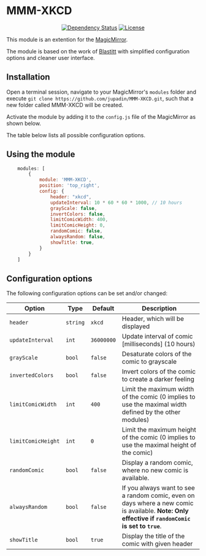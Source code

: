 # MMM-XKCD

<p style="text-align: center">
    <a href="https://david-dm.org/jupadin/MMM-RNV"><img src="https://david-dm.org/jupadin/MMM-RNV.svg" alt ="Dependency Status"></a>
    <a href="https://choosealicense.com/licenses/mit"><img src="https://img.shields.io/badge/license-MIT-blue.svg" alt="License"></a>
</p>

This module is an extention for the [MagicMirror](https://github.com/MichMich/MagicMirror).

The module is based on the work of [Blastitt](https://github.com/Blastitt/DailyXKCD) with simplified configuration options and cleaner user interface.

## Installation

Open a terminal session, navigate to your MagicMirror's `modules` folder and execute `git clone https://github.com/jupadin/MMM-XKCD.git`, such that a new folder called MMM-XKCD will be created.

Activate the module by adding it to the `config.js` file of the MagicMirror as shown below.

The table below lists all possible configuration options.

## Using the module
````javascript
    modules: [
        {
            module: 'MMM-XKCD',
            position: 'top_right',
            config: {
                header: "xkcd",
                updateInterval: 10 * 60 * 60 * 1000, // 10 hours
                grayScale: false,
                invertColors: false,
                limitComicWidth: 400,
                limitComicHeight: 0,
                randomComic: false,
                alwaysRandom: false,
                showTitle: true,
            }
        }
    ]
````

## Configuration options

The following configuration options can be set and/or changed:

| Option | Type | Default | Description |
| ---- | ---- | ---- | ---- |
| `header` | `string` | `xkcd` | Header, which will be displayed |
| `updateInterval` | `int` | `36000000` | Update interval of comic [milliseconds] (10 hours) |
| `grayScale` | `bool` | `false` | Desaturate colors of the comic to grayscale |
| `invertedColors` | `bool` | `false` | Invert colors of the comic to create a darker feeling |
| `limitComicWidth` | `int` | `400` | Limit the maximum width of the comic (0 implies to use the maximal width defined by the other modules) |
| `limitComicHeight` | `int` | `0` | Limit the maximum height of the comic (0 implies to use the maximal height of the comic) |
| `randomComic` | `bool` | `false` | Display a random comic, where no new comic is available. |
| `alwaysRandom` | `bool` | `false` | If you always want to see a random comic, even on days where a new comic is available. **Note: Only effective if `randomComic` is set to `true`**. |
| `showTitle` | `bool` | `true` | Display the title of the comic with given header |
